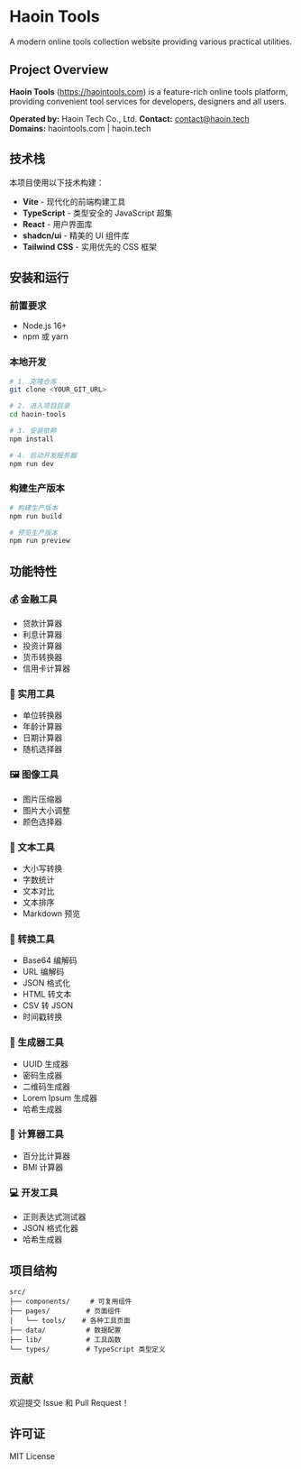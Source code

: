 # Haoin Tools

A modern online tools collection website providing various practical utilities.

## Project Overview

**Haoin Tools** (https://haointools.com) is a feature-rich online tools platform, providing convenient tool services for developers, designers and all users.

**Operated by:** Haoin Tech Co., Ltd.
**Contact:** contact@haoin.tech  
**Domains:** haointools.com | haoin.tech

## 技术栈

本项目使用以下技术构建：

- **Vite** - 现代化的前端构建工具
- **TypeScript** - 类型安全的 JavaScript 超集
- **React** - 用户界面库
- **shadcn/ui** - 精美的 UI 组件库
- **Tailwind CSS** - 实用优先的 CSS 框架

## 安装和运行

### 前置要求

- Node.js 16+
- npm 或 yarn

### 本地开发

```sh
# 1. 克隆仓库
git clone <YOUR_GIT_URL>

# 2. 进入项目目录
cd haoin-tools

# 3. 安装依赖
npm install

# 4. 启动开发服务器
npm run dev
```

### 构建生产版本

```sh
# 构建生产版本
npm run build

# 预览生产版本
npm run preview
```

## 功能特性

### 💰 金融工具

- 贷款计算器
- 利息计算器
- 投资计算器
- 货币转换器
- 信用卡计算器

### 🔧 实用工具

- 单位转换器
- 年龄计算器
- 日期计算器
- 随机选择器

### 🖼️ 图像工具

- 图片压缩器
- 图片大小调整
- 颜色选择器

### 📝 文本工具

- 大小写转换
- 字数统计
- 文本对比
- 文本排序
- Markdown 预览

### 🔄 转换工具

- Base64 编解码
- URL 编解码
- JSON 格式化
- HTML 转文本
- CSV 转 JSON
- 时间戳转换

### 🎲 生成器工具

- UUID 生成器
- 密码生成器
- 二维码生成器
- Lorem Ipsum 生成器
- 哈希生成器

### 🧮 计算器工具

- 百分比计算器
- BMI 计算器

### 💻 开发工具

- 正则表达式测试器
- JSON 格式化器
- 哈希生成器

## 项目结构

```
src/
├── components/     # 可复用组件
├── pages/         # 页面组件
│   └── tools/    # 各种工具页面
├── data/          # 数据配置
├── lib/           # 工具函数
└── types/         # TypeScript 类型定义
```

## 贡献

欢迎提交 Issue 和 Pull Request！

## 许可证

MIT License
